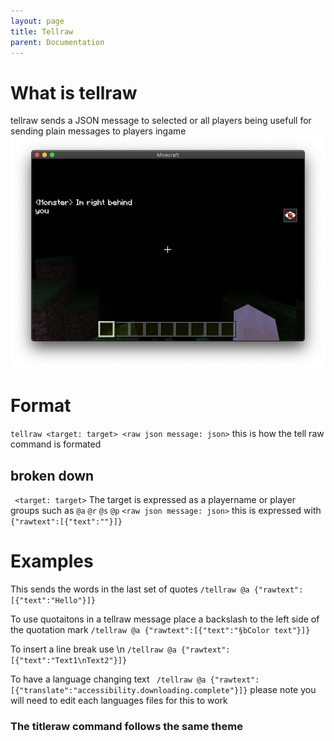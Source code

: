 ```yaml
---
layout: page
title: Tellraw
parent: Documentation
---
```


# What is tellraw
tellraw sends a JSON message to selected or all players
being usefull for sending plain messages to players ingame
![](/assets/images/Documentation/tellrawshow.png)
# Format
```tellraw <target: target> <raw json message: json>```
this is how the tell raw command is formated
## broken down
``` <target: target>```
The target is expressed as a playername or player groups such as ``@a`` ``@r`` ``@s`` ``@p``
```<raw json message: json>```
this is expressed with `{"rawtext":[{"text":""}]}`
# Examples
This sends the words in the last set of quotes
```/tellraw @a {"rawtext":[{"text":"Hello"}]}```

To use quotaitons in a tellraw message place a backslash to the left side of the quotation mark
```/tellraw @a {"rawtext":[{"text":"§bColor text"}]}```

To insert a line break use \n
```/tellraw @a {"rawtext":[{"text":"Text1\nText2"}]}```

 To have a language changing text
``` /tellraw @a {"rawtext":[{"translate":"accessibility.downloading.complete"}]}```
please note you will need to edit each languages files for this to work

### The titleraw command follows the same theme
